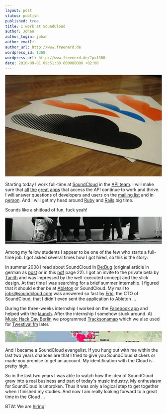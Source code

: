 ```yaml
---
layout: post
status: publish
published: true
title: I work at SoundCloud
author: Johan
author_login: johan
author_email:
author_url: http://www.freenerd.de
wordpress_id: 1368
wordpress_url: http://www.freenerd.de/?p=1368
date: 2010-09-01 09:51:38.000000000 +02:00
---
```

<img src="/assets/scsticker1.jpg" alt="" title="scsticker" width="570" height="326" class="aligncenter size-full wp-image-1430" />

Starting today I work full-time at <a href="http://www.soundcloud.com">SoundCloud</a> in the <a href="http://soundcloud.com/developers">API team</a>. I will make sure that <a href="http://www.thecloudplayer.com/">all</a> <a href="http://citysounds.fm/">the</a> <a href="http://raindropapp.com/">great</a> <a href="http://soundcloud.com/apps">apps</a> that access the API continue to work and thrive. I will answer questions of developers and users on the <a href="http://groups.google.com/group/soundcloudapi">mailing list</a> and in <a href="http://musichackday.org/">person</a>. And I will get my head around <a href="http://www.ruby-lang.org/">Ruby</a> and <a href="http://rubyonrails.org/">Rails</a> big time.

Sounds like a shitload of fun, fuck yeah!

<img src="/assets/scdebug.png" alt="" title="scdebug" width="570" height="88" class="aligncenter size-full wp-image-1434" />

Among my fellow students I appear to be one of the few who starts a full-time job. I got asked several times how I got hired, so this is the story:

In summer 2008 I read about SoundCloud in <a href="http://de-bug.de/">De:Bug</a> (original article in german as <a href="http://de-bug.de/mag/5784.html">post</a> or in this <a href="http://www.de-bug.de/share/debug123.pdf">pdf</a> page 22). I got an invite to the private beta by <a href="http://www.tanith.org/?p=988">Tanith</a> and was impressed by the well-executed concept and the slick design. At that time I was searching for a brief summer internship. I figured that it should either be at <a href="http://ableton.com/">Ableton</a> or SoundCloud. My mail to jobs@soundcloud.com was answered so fast by <a href="http://eric.wahlforss.com/">Eric</a>, the CTO of SoundCloud, that I didn't even sent the application to Ableton ...

During the three-weeks internship I worked on the <a href="http://blog.soundcloud.com/2008/10/14/soundcloud-player-for-facebook-now-viral/">Facebook app</a> and helped with the <a href="http://blog.soundcloud.com/2008/10/13/thank-you-all/">launch</a>. After the internship I somehow stuck around. At <a href="http://berlin.musichackday.org/">Music Hack Day Berlin</a> we programmed <a href="http://www.freenerd.de/archives/2009/1132/">Tracksonamap</a> which we also used for <a href="www.twestival-fm.com/">Twestival.fm</a> later.

<img src="/assets/sctracksonamap.png" alt="" title="sctracksonamap" width="570" height="35" class="aligncenter size-full wp-image-1436" />

And I became a SoundCloud evangelist. If you hung out with me within the last two years chances are that I tried to give you SoundCloud stickers or made you promise to get an account. My identification with the Cloud is pretty high.

So in the last two years I was able to watch how the idea of SoundCloud grew into a real business and part of today's music industry. My enthusiasm for SoundCloud is unbroken. Thus it was only a logical step to get together when I finished my studies. And now I am really looking forward to a great time in the Cloud ...

BTW: We are <a href="http://soundcloud.com/pages/jobs">hiring</a>!
